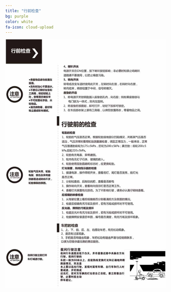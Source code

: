 ```yaml
---
title: "行前检查"
bg: purple
color: white
fa-icon: cloud-upload
---
```


![image tooltip here](/img/images/5_01.jpg)